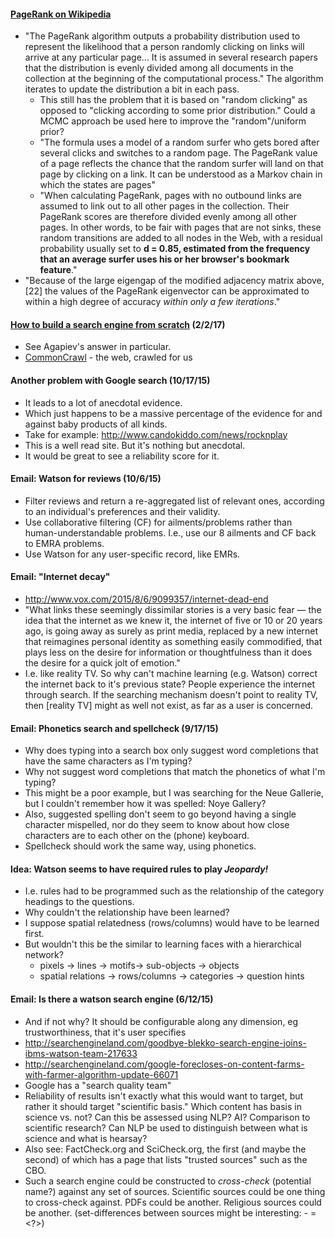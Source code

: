 #### [PageRank on Wikipedia](https://en.wikipedia.org/wiki/PageRank)
* "The PageRank algorithm outputs a probability distribution used to represent the likelihood that a person randomly clicking on links will arrive at any particular page... It is assumed in several research papers that the distribution is evenly divided among all documents in the collection at the beginning of the computational process."  The algorithm iterates to update the distribution a bit in each pass.
  * This still has the problem that it is based on "random clicking" as opposed to "clicking according to some prior distribution."  Could a MCMC approach be used here to improve the "random"/uniform prior?
  * "The formula uses a model of a random surfer who gets bored after several clicks and switches to a random page. The PageRank value of a page reflects the chance that the random surfer will land on that page by clicking on a link. It can be understood as a Markov chain in which the states are pages"
  * "When calculating PageRank, pages with no outbound links are assumed to link out to all other pages in the collection. Their PageRank scores are therefore divided evenly among all other pages. In other words, to be fair with pages that are not sinks, these random transitions are added to all nodes in the Web, with a residual probability usually set to **d = 0.85, estimated from the frequency that an average surfer uses his or her browser's bookmark feature**."
* "Because of the large eigengap of the modified adjacency matrix above,[22] the values of the PageRank eigenvector can be approximated to within a high degree of accuracy *within only a few iterations*."

#### [How to build a search engine from scratch](https://www.quora.com/How-to-build-a-search-engine-from-scratch) (2/2/17)
* See Agapiev's answer in particular.
* [CommonCrawl](http://commoncrawl.org/big-picture/frequently-asked-questions/) - the web, crawled for us

#### Another problem with Google search (10/17/15)
* It leads to a lot of anecdotal evidence.
* Which just happens to be a massive percentage of the evidence for and against baby products of all kinds.
* Take for example: http://www.candokiddo.com/news/rocknplay
* This is a well read site.  But it's nothing but anecdotal.
* It would be great to see a reliability score for it.

#### Email: Watson for reviews (10/6/15)
* Filter reviews and return a re-aggregated list of relevant ones, according to an individual's preferences and their validity.
* Use collaborative filtering (CF) for ailments/problems rather than human-understandable problems.  I.e., use our 8 ailments and CF back to EMRA problems.
* Use Watson for any user-specific record, like EMRs.

#### Email: "Internet decay"
* http://www.vox.com/2015/8/6/9099357/internet-dead-end
* "What links these seemingly dissimilar stories is a very basic fear — the idea that the internet as we knew it, the internet of five or 10 or 20 years ago, is going away as surely as print media, replaced by a new internet that reimagines personal identity as something easily commodified, that plays less on the desire for information or thoughtfulness than it does the desire for a quick jolt of emotion."
* I.e. like reality TV.  So why can't machine learning (e.g. Watson) correct the internet back to it's previous state?  People experience the internet through search.  If the searching mechanism doesn't point to reality TV, then [reality TV] might as well not exist, as far as a user is concerned.

#### Email: Phonetics search and spellcheck (9/17/15)
* Why does typing into a search box only suggest word completions that have the same characters as I'm typing?
* Why not suggest word completions that match the phonetics of what I'm typing?
* This might be a poor example, but I was searching for the Neue Gallerie, but I couldn't remember how it was spelled: Noye Gallery?
* Also, suggested spelling don't seem to go beyond having a single character mispelled, nor do they seem to know about how close characters are to each other on the (phone) keyboard.
* Spellcheck should work the same way, using phonetics.

#### Idea: Watson seems to have required rules to play _Jeopardy!_
* I.e. rules had to be programmed such as the relationship of the category headings to the questions.
* Why couldn't the relationship have been learned?
* I suppose spatial relatedness (rows/columns) would have to be learned first.
* But wouldn't this be the similar to learning faces with a hierarchical network?
  * pixels -> lines -> motifs-> sub-objects -> objects
  * spatial relations -> rows/columns -> categories -> question hints

#### Email: Is there a watson search engine (6/12/15)
* And if not why? It should be configurable along any dimension, eg trustworthiness, that it's user specifies
* http://searchengineland.com/goodbye-blekko-search-engine-joins-ibms-watson-team-217633
* http://searchengineland.com/google-forecloses-on-content-farms-with-farmer-algorithm-update-66071
* Google has a "search quality team"
* Reliability of results isn't exactly what this would want to target, but rather it should target "scientific basis."  Which content has basis in science vs. not?  Can this be assessed using NLP?  AI?  Comparison to scientific research? Can NLP be used to distinguish between what is science and what is hearsay?
* Also see: FactCheck.org and SciCheck.org, the first (and maybe the second) of which has a page that lists "trusted sources" such as the CBO.
* Such a search engine could be constructed to _cross-check_ (potential name?) against any set of sources.  Scientific sources could be one thing to cross-check against.  PDFs could be another.  Religious sources could be another. (set-differences between sources might be interesting: <science> - <religion> = <?>)
